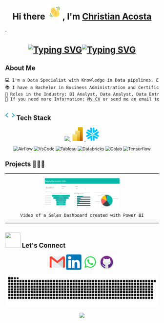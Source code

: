 <h1 align="center">Hi there <img src="https://github.com/acosta-ds/acosta-ds/blob/main/gifs/wave.gif" width="50px" height="50px"></img>, I'm <a href="https://www.linkedin.com/in/christian-acosta-data-specialist/">Christian Acosta</a></h1>.

<h1 align="center"><a href="https://git.io/typing-svg"><img src="https://readme-typing-svg.herokuapp.com?font=Fira+Code&size=40&pause=1000&color=648DE5&background=000000&vCenter=true&repeat=false&random=false&width=105&lines=Data" alt="Typing SVG" /></a><a href="https://git.io/typing-svg"><img src="https://readme-typing-svg.herokuapp.com?font=Fira+Code&size=40&pause=500&color=52FF60&background=000000&vCenter=true&random=true&width=240&lines=Specialist;Analyst;Scientist;Engineer" alt="Typing SVG" /></a></h1>

## About Me
<pre>
💻 I'm a Data Specialist with Knowledge in Data pipelines, ETLs, EDA, ML Algorithms and Data Visualization
📚 I have a Bachelor in Business Administration and Certifications as Data Scientist & Data Engineer
🌟 Roles in the Industry: BI Analyst, Data Analyst, Data Entry
📝 If you need more Information: <a href="https://drive.google.com/file/d/1dN5z9dgK_0aSMzxufHg-FDTzJOtOq_D4/view?usp=sharing">My CV</a> or send me an email to <a href = "mailto:christian.acostads@gmail.com" target="blank">christian.acostads@gmail.com</a>
</pre>

## <img src = "https://raw.githubusercontent.com/acosta-ds/acosta-ds/main/gifs/tech.webp" width = 32px> Tech Stack
<p align="center">
  <a href="https://www.linkedin.com/in/christian-acosta-data-specialist/">
    <img src="https://skillicons.dev/icons?i=py,git,postgres,aws,linux,mongodb,docker,azure,bash,ubuntu" />
    <img width="45px" src="https://github.com/acosta-ds/acosta-ds/blob/main/gifs/PBI.svg" />
    <img width="45px" src="https://github.com/acosta-ds/acosta-ds/blob/main/gifs/snowflake.png" />
  </a>
</p>

<div align="center">

![Airflow](https://img.shields.io/badge/Airflow-017CEE?style=for-the-badge&logo=Apache%20Airflow&logoColor=white
) ![VsCode](https://img.shields.io/badge/Visual_Studio_Code-0078D4?style=for-the-badge&logo=visual%20studio%20code&logoColor=white
) ![Tableau](https://img.shields.io/badge/Tableau-E97627?style=for-the-badge&logo=Tableau&logoColor=white) ![Databricks](https://img.shields.io/badge/Databricks-FF3621?style=for-the-badge&logo=Databricks&logoColor=white
) ![Colab](https://img.shields.io/badge/Colab-F9AB00?style=for-the-badge&logo=googlecolab&color=525252
) ![Tensorflow](https://img.shields.io/badge/TensorFlow-FF6F00?style=for-the-badge&logo=tensorflow&logoColor=white
)

</div>

## Projects 👨🏻‍💻
<table align="center" >
<tr border="none">
  <td width="25%" align="center">
    <p align="center">
     <a href="https://drive.google.com/file/d/13n5zqVBFWI_HhLx8qoHb_CVAOSktSVJS/view?usp=sharing" title="Sales Project">
        <img align="center" width=50% src="https://github.com/acosta-ds/acosta-ds/blob/main/gifs/Screenshot.PNG"   alt="VIDEO" /></a>
      </p>
    <p align="center">
        <pre>Video of a Sales Dashboard created with Power BI</pre>
    </p> 
</td>
  
</tr>
</table>

## <img src='https://raw.githubusercontent.com/ShahriarShafin/ShahriarShafin/main/Assets/handshake.gif' width="50px" height="50px"> Let's Connect
<p align="center">
<a href="mailto:christian.acostads@gmail.com"><img align="center" src="https://github.com/acosta-ds/acosta-ds/blob/main/gifs/Gmail.svg" height="50" width="50" /></a>
<a href="https://www.linkedin.com/in/christian-acosta-data-specialist/"><img align="center" src="https://github.com/acosta-ds/acosta-ds/blob/main/gifs/Linkedin.svg" height="50" width="50" /></a> 
<a href="https://wa.me/+573058179428"><img align="center" src="https://raw.githubusercontent.com/acosta-ds/acosta-ds/main/gifs/Whatsapp.webp" height="50" width="50" /></a>
<a href="https://github.com/acosta-ds/acosta-ds" target="blank"><img align="center" src="https://github.com/acosta-ds/acosta-ds/blob/main/gifs/Github.png" height="50" width="50" /></a>
  
</p>

<p align="center">
  <img src="https://github.com/acosta-ds/acosta-ds/blob/main/gifs/snake.svg" alt="snake">
</p>

<div align="center">
  
![](https://img.shields.io/github/followers/acosta-ds.svg?style=social&label=Follow&maxAge=2592000)
  
</div>
